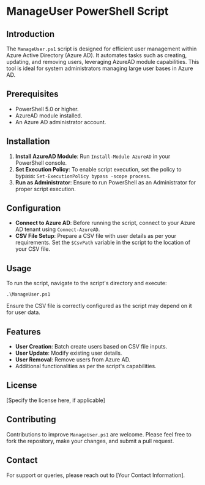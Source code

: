 
# ManageUser PowerShell Script

## Introduction
The `ManageUser.ps1` script is designed for efficient user management within Azure Active Directory (Azure AD). It automates tasks such as creating, updating, and removing users, leveraging AzureAD module capabilities. This tool is ideal for system administrators managing large user bases in Azure AD.

## Prerequisites
- PowerShell 5.0 or higher.
- AzureAD module installed.
- An Azure AD administrator account.

## Installation
1. **Install AzureAD Module**: Run `Install-Module AzureAD` in your PowerShell console.
2. **Set Execution Policy**: To enable script execution, set the policy to bypass: `Set-ExecutionPolicy bypass -scope process`.
3. **Run as Administrator**: Ensure to run PowerShell as an Administrator for proper script execution.

## Configuration
- **Connect to Azure AD**: Before running the script, connect to your Azure AD tenant using `Connect-AzureAD`.
- **CSV File Setup**: Prepare a CSV file with user details as per your requirements. Set the `$CsvPath` variable in the script to the location of your CSV file.

## Usage
To run the script, navigate to the script's directory and execute:
```
.\ManageUser.ps1
```
Ensure the CSV file is correctly configured as the script may depend on it for user data.

## Features
- **User Creation**: Batch create users based on CSV file inputs.
- **User Update**: Modify existing user details.
- **User Removal**: Remove users from Azure AD.
- Additional functionalities as per the script's capabilities.

## License
[Specify the license here, if applicable]

## Contributing
Contributions to improve `ManageUser.ps1` are welcome. Please feel free to fork the repository, make your changes, and submit a pull request.

## Contact
For support or queries, please reach out to [Your Contact Information].
